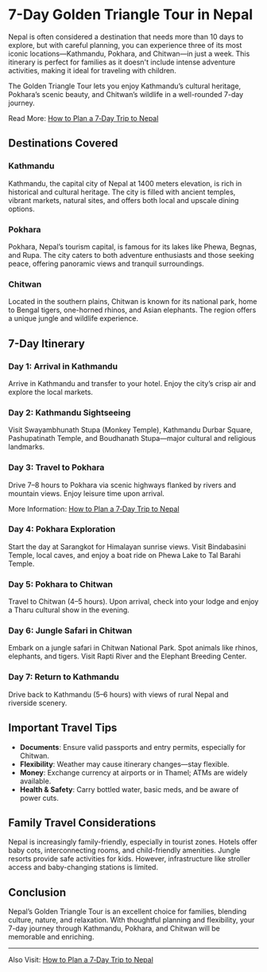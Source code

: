 # 7-Day Golden Triangle Tour in Nepal

Nepal is often considered a destination that needs more than 10 days to explore, but with careful planning, you can experience three of its most iconic locations—Kathmandu, Pokhara, and Chitwan—in just a week. This itinerary is perfect for families as it doesn't include intense adventure activities, making it ideal for traveling with children.

The Golden Triangle Tour lets you enjoy Kathmandu’s cultural heritage, Pokhara’s scenic beauty, and Chitwan’s wildlife in a well-rounded 7-day journey.

Read More: [How to Plan a 7‑Day Trip to Nepal](https://gorkhatravel.com/blog/how-to-plan-a-7-day-trip-to-nepal)


## Destinations Covered

### Kathmandu

Kathmandu, the capital city of Nepal at 1400 meters elevation, is rich in historical and cultural heritage. The city is filled with ancient temples, vibrant markets, natural sites, and offers both local and upscale dining options.

### Pokhara

Pokhara, Nepal’s tourism capital, is famous for its lakes like Phewa, Begnas, and Rupa. The city caters to both adventure enthusiasts and those seeking peace, offering panoramic views and tranquil surroundings.

### Chitwan

Located in the southern plains, Chitwan is known for its national park, home to Bengal tigers, one-horned rhinos, and Asian elephants. The region offers a unique jungle and wildlife experience.

## 7-Day Itinerary

### Day 1: Arrival in Kathmandu

Arrive in Kathmandu and transfer to your hotel. Enjoy the city’s crisp air and explore the local markets.

### Day 2: Kathmandu Sightseeing

Visit Swayambhunath Stupa (Monkey Temple), Kathmandu Durbar Square, Pashupatinath Temple, and Boudhanath Stupa—major cultural and religious landmarks.

### Day 3: Travel to Pokhara

Drive 7–8 hours to Pokhara via scenic highways flanked by rivers and mountain views. Enjoy leisure time upon arrival.

More Information: [How to Plan a 7‑Day Trip to Nepal](https://gorkhatravel.com/blog/how-to-plan-a-7-day-trip-to-nepal)


### Day 4: Pokhara Exploration

Start the day at Sarangkot for Himalayan sunrise views. Visit Bindabasini Temple, local caves, and enjoy a boat ride on Phewa Lake to Tal Barahi Temple.

### Day 5: Pokhara to Chitwan

Travel to Chitwan (4–5 hours). Upon arrival, check into your lodge and enjoy a Tharu cultural show in the evening.

### Day 6: Jungle Safari in Chitwan

Embark on a jungle safari in Chitwan National Park. Spot animals like rhinos, elephants, and tigers. Visit Rapti River and the Elephant Breeding Center.

### Day 7: Return to Kathmandu

Drive back to Kathmandu (5–6 hours) with views of rural Nepal and riverside scenery.

## Important Travel Tips

- **Documents**: Ensure valid passports and entry permits, especially for Chitwan.
- **Flexibility**: Weather may cause itinerary changes—stay flexible.
- **Money**: Exchange currency at airports or in Thamel; ATMs are widely available.
- **Health & Safety**: Carry bottled water, basic meds, and be aware of power cuts.

## Family Travel Considerations

Nepal is increasingly family-friendly, especially in tourist zones. Hotels offer baby cots, interconnecting rooms, and child-friendly amenities. Jungle resorts provide safe activities for kids. However, infrastructure like stroller access and baby-changing stations is limited.

## Conclusion

Nepal’s Golden Triangle Tour is an excellent choice for families, blending culture, nature, and relaxation. With thoughtful planning and flexibility, your 7-day journey through Kathmandu, Pokhara, and Chitwan will be memorable and enriching.

---

Also Visit: [How to Plan a 7‑Day Trip to Nepal](https://gorkhatravel.com/blog/how-to-plan-a-7-day-trip-to-nepal)

